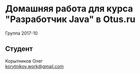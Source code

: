 # Домашняя работа для курса "Разработчик Java" в Otus.ru
Группа 2017-10
## Студент
Корытников Олег  
korytnikov.work@gmail.com
